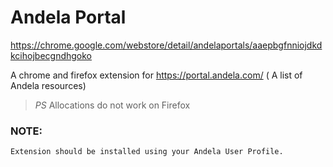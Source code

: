 # Andela Portal
https://chrome.google.com/webstore/detail/andelaportals/aaepbgfnniojdkdkcihojbecgndhgoko


A chrome and firefox extension for https://portal.andela.com/ ( A list of Andela resources)
> *PS* Allocations do not work on Firefox

### NOTE:
```
Extension should be installed using your Andela User Profile.
```
